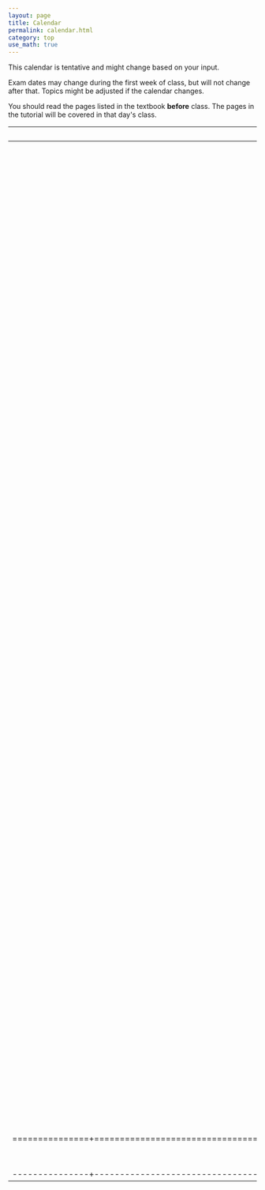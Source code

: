 ```yaml
---
layout: page
title: Calendar
permalink: calendar.html
category: top 
use_math: true
---
```


    
This calendar is tentative and might change based on your input. 

Exam dates may change during the first week of class, but will not change after that. Topics might be adjusted if the calendar changes.

You should read the pages listed in the textbook **before** class. The pages in the tutorial will be covered in that day's class.


| Date          | Topics                                                  | Assignments | Tutorials             | Quiz                    | Readings     |
|:-------------:|:-------------------------------------------------------:|:-----------:|:---------------------:|:-----------------------:|:------------:|
| 31 Aug | <a href="slides/lecture1/lecture1.pdf">Introduction to astronomy</a> |  |  |  |  |
| 2 Sept | <a href="slides/lecture2/lecture2.pdf">The celestial sphere; <br>apparent motion of the sky</a> | Assign HW1 | <a href="tutorials/celestial-sphere/celestial-sphere.pdf">Celestial Sphere</a> |  | <a href="https://openstax.org/books/astronomy/pages/1-6-a-tour-of-the-universe">Sec 1.6</a> |
| 7 Sept | <a href="slides/lecture3/lecture3.pdf">Consequences of the rotating Earth:<br> the celestial sphere</a> |  | <a href="tutorials/observers-on-earth/observers-on-earth.pdf">Observers on Earth</a> |  |  |
| 9 Sept | <a href="slides/lecture4/lecture4.pdf">Consequences of the revolving Earth: <br>the Sun and the stars</a> | HW1 due;<br>Assign HW2 | <a href="tutorials/zodiac-motion/zodiac-motion.pdf">The Zodiac</a> |  |  |
| 14 Sept | <a href="slides/lecture5/lecture5.pdf">Consequences of the revolving Earth: <br>sidereal and solar days</a> | HW2 due | Sidereal and Solar Day | Unit 1 |  |
| 16 Sept | <a href="slides/lecture6/lecture6.pdf">Consequences of the Earth’s tilt: <br> the seasons</a> | Assign HW3 | <a href="tutorials/the-seasons/the-seasons.pdf">The Seasons</a> |  |  |
| 21 Sept | <a href="slides/lecture7/lecture7.pdf">The phases of the moon</a> |  | Phases of the Moon |  |  |
| 23 Sept | <a href="slides/lecture8/lecture8.pdf">Timekeeping</a> | HW3 due<br>Assign Paper 1 |  |  |  |
| 28 Sept | <a href="slides/lecture9/lecture9.pdf">Interlude I: <br>"Science done well"</a> |  |  | Units 1+2 |  |
| 30 Sept | From geocentrism <br>to heliocentrism |  |  |  |  |
| 5 Oct | <a href="slides/lecture11/lecture11.pdf">Kepler’s laws of orbital motion</a> | Assign HW4 | <a href="tutorials/keplers-laws/keplers-laws.pdf">Kepler's laws</a> |  |  |
| 7 Oct | <a href="slides/lecture12/lecture12.pdf">The law of gravitation</a> | HW4 (short) due | Gravitation | Units 2+3 |  |
| 12 Oct | Newton’s laws of motion |  | <a href="tutorials/newtons-laws-of-motion/newtons-laws-of-motion.pdf">Newton's laws of motion</a> |  |  |
| 14 Oct | The conservation of energy | HW4 due | <a href="tutorials/conservation-of-energy/conservation-of-energy.pdf">Conservation of energy</a> | Units 3+4 |  |
| 19 Oct | <a href="slides/lecture15/lecture15.pdf">Interlude II: <br>"Science done poorly"</a> | Paper 1 due<br>Assign Paper 2 |  |  |  |
| 21 Oct | <a href="slides/lecture16/lecture16.pdf">The nature of light</a> | Assign HW5 | EM spectrum |  |  |
| 26 Oct | <a href="slides/lecture17/lecture17.pdf">Thermal radiation</a> |  | Thermal radiation |  |  |
| 28 Oct | Comparing stars | HW5 due |  | Units 4+5 |  |
| 2 Nov | <a href="slides/lecture19/lecture19.pdf">Atomic energy levels:<br> absorption and emission</a> | Assign HW6 |  |  |  |
| 4 Nov | <a href="slides/lecture20/lecture20.pdf">Putting it all together: <br>Spectroscopy</a> | Paper 2 due | <a href="tutorials/spectroscopy/spectroscopy.pdf">Spectroscopy</a> |  |  |
| 9 Nov | <a href="slides/lecture21/lecture21.pdf">Spectroscopy, continued                   </a> | HW6 due |  |  |  |
| 11 Nov | <a href="slides/lecture22/lecture22.pdf">The nature of the Sun                 </a> |  |  | Units 5+6 |  |
| 16 Nov | <a href="slides/lecture23/lecture23.pdf">The formation of the<br>Solar System                    </a> | Assign HW7 |  |  |  |
| 18 Nov | <a href="slides/lecture24/lecture24.pdf">The effect of atmospheres<br>and the greenhouse effect</a> |  |  | Unit 6+7 |  |
| 30 Nov | <a href="slides/lecture25/lecture25.pdf">Climate change in depth</a> |  |  |  |  |
| 2 Dec | <a href="slides/lecture26/lecture26.pdf">Spaceflight: <br>getting to the Moon</a> |  |  |  |  |
| 7 Dec | <a href="slides/lecture27/lecture27.pdf">Beyond the Moon: <br>Ad astra per aspera!</a> |  |  |  |  |
| 9 Dec | <a href="slides/lecture28/lecture28.pdf">To the stars: <br>ad astra per aspera!, II</a> |  |  |  |  |
|===============+=========================================================+=============+=======================+=========================+==============+
| 14 Dec | FINAL EXAM: 3pm-5pm |  |  |  |  |
|---------------+---------------------------------------------------------+-------------+-----------------------+-------------------------+--------------+



